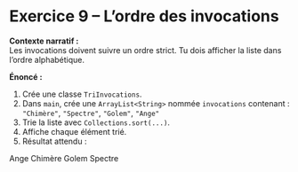 # Exercice 9 – L’ordre des invocations

**Contexte narratif :**  
Les invocations doivent suivre un ordre strict. Tu dois afficher la liste dans l’ordre alphabétique.

**Énoncé :**  
1. Crée une classe `TriInvocations`.  
2. Dans `main`, crée une `ArrayList<String>` nommée `invocations` contenant :  
   `"Chimère"`, `"Spectre"`, `"Golem"`, `"Ange"`  
3. Trie la liste avec `Collections.sort(...)`.  
4. Affiche chaque élément trié.  
5. Résultat attendu :

Ange
Chimère
Golem
Spectre

